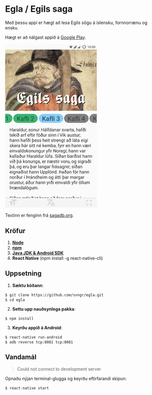 # Egla / Egils saga

Með þessu appi er hægt að lesa Egils sögu á íslensku, fornnorrænu og ensku.

Hægt er að nálgast appið á [Google Play](https://play.google.com/store/apps/details?id=com.egla).

<img src=".github/screenshot.png" width="300">

Textinn er fenginn frá [sagadb.org](http://sagadb.org/).

## Kröfur

1. [**Node**](https://nodejs.org/)
2. [**npm**](https://npmjs.com/)
3. [**Java JDK & Android SDK**](https://facebook.github.io/react-native/releases/0.23/docs/android-setup.html)
4. **React Native** (npm install -g react-native-cli)

## Uppsetning

1. **Sæktu kóðann**:

  ```
  $ git clone https://github.com/svngr/egla.git
  $ cd egla
  ```

2. **Settu upp nauðsynlega pakka**:

  ```
  $ npm install
  ```

3. **Keyrðu appið á Android**:

  ```
  $ react-native run-android
  $ adb reverse tcp:8081 tcp:8081
  ```

## Vandamál

> Could not connect to development server

Opnaðu nýjan terminal-glugga og keyrðu eftirfarandi skipun:

  ```
  $ react-native start
  ```
